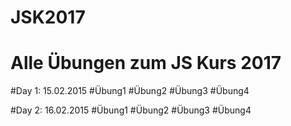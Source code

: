 # JSK2017
# Alle Übungen zum JS Kurs 2017

#Day 1: 15.02.2015
#Übung1
#Übung2
#Übung3
#Übung4

#Day 2: 16.02.2015
#Übung1
#Übung2
#Übung3
#Übung4
#
